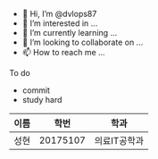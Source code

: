 - 👋 Hi, I’m @dvlops87
- 👀 I’m interested in ...
- 🌱 I’m currently learning ...
- 💞️ I’m looking to collaborate on ...
- 📫 How to reach me ...

To do 
- commit
- study hard

|이름|학번|학과|
|--|--|--|
|성현|20175107|의료IT공학과|

<!---
dvlops87/dvlops87 is a ✨ special ✨ repository because its `README.md` (this file) appears on your GitHub profile.
You can click the Preview link to take a look at your changes.
--->
